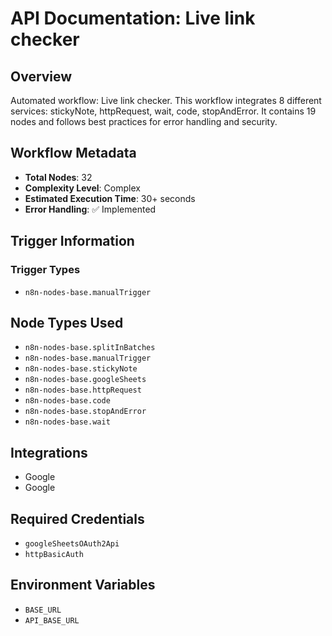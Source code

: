 # API Documentation: Live link checker

## Overview
Automated workflow: Live link checker. This workflow integrates 8 different services: stickyNote, httpRequest, wait, code, stopAndError. It contains 19 nodes and follows best practices for error handling and security.

## Workflow Metadata
- **Total Nodes**: 32
- **Complexity Level**: Complex
- **Estimated Execution Time**: 30+ seconds
- **Error Handling**: ✅ Implemented

## Trigger Information
### Trigger Types
- `n8n-nodes-base.manualTrigger`

## Node Types Used
- `n8n-nodes-base.splitInBatches`
- `n8n-nodes-base.manualTrigger`
- `n8n-nodes-base.stickyNote`
- `n8n-nodes-base.googleSheets`
- `n8n-nodes-base.httpRequest`
- `n8n-nodes-base.code`
- `n8n-nodes-base.stopAndError`
- `n8n-nodes-base.wait`

## Integrations
- Google
- Google

## Required Credentials
- `googleSheetsOAuth2Api`
- `httpBasicAuth`

## Environment Variables
- `BASE_URL`
- `API_BASE_URL`
